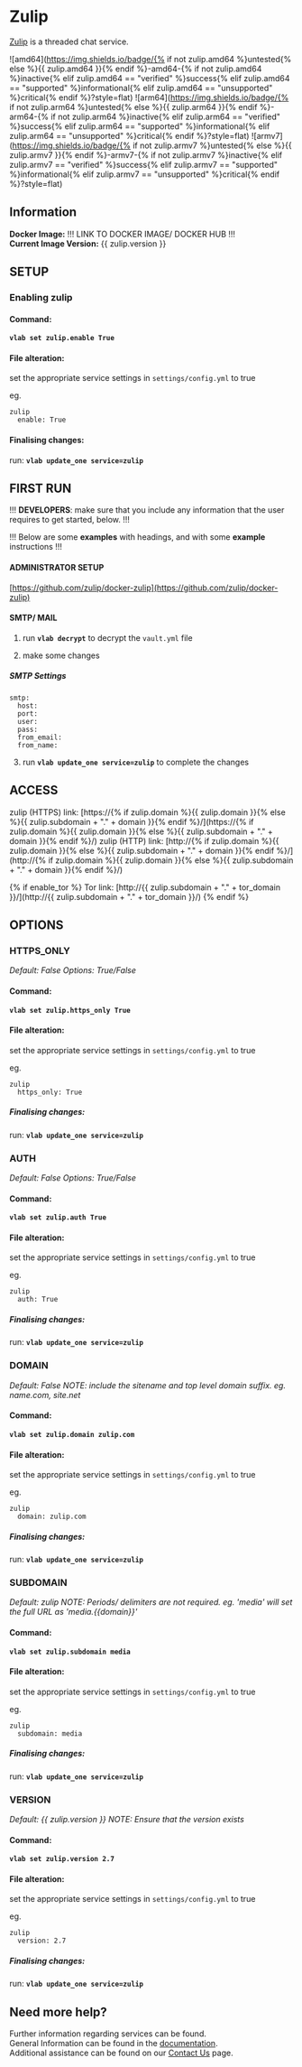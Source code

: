 # Zulip

[Zulip](https://github.com/zulip/zulip) is a threaded chat service.

![amd64](https://img.shields.io/badge/{% if not zulip.amd64 %}untested{% else %}{{ zulip.amd64 }}{% endif %}-amd64-{% if not zulip.amd64 %}inactive{% elif zulip.amd64 == "verified" %}success{% elif zulip.amd64 == "supported" %}informational{% elif zulip.amd64 == "unsupported" %}critical{% endif %}?style=flat)
![arm64](https://img.shields.io/badge/{% if not zulip.arm64 %}untested{% else %}{{ zulip.arm64 }}{% endif %}-arm64-{% if not zulip.arm64 %}inactive{% elif zulip.arm64 == "verified" %}success{% elif zulip.arm64 == "supported" %}informational{% elif zulip.arm64 == "unsupported" %}critical{% endif %}?style=flat)
![armv7](https://img.shields.io/badge/{% if not zulip.armv7 %}untested{% else %}{{ zulip.armv7 }}{% endif %}-armv7-{% if not zulip.armv7 %}inactive{% elif zulip.armv7 == "verified" %}success{% elif zulip.armv7 == "supported" %}informational{% elif zulip.armv7 == "unsupported" %}critical{% endif %}?style=flat)

## Information


**Docker Image:** !!! LINK TO DOCKER IMAGE/ DOCKER HUB !!! \
**Current Image Version:** {{ zulip.version }}

## SETUP

### Enabling zulip

#### Command:

**`vlab set zulip.enable True`**

#### File alteration:

set the appropriate service settings in `settings/config.yml` to true

eg.
```
zulip
  enable: True
```

#### Finalising changes:

run: **`vlab update_one service=zulip`**

## FIRST RUN

!!! **DEVELOPERS**: make sure that you include any information that the user requires to get started, below. !!!

!!! Below are some **examples** with headings, and with some **example** instructions !!!

#### ADMINISTRATOR SETUP

[https://github.com/zulip/docker-zulip](https://github.com/zulip/docker-zulip)

#### SMTP/ MAIL

1. run **`vlab decrypt`** to decrypt the `vault.yml` file

2. make some changes


##### SMTP Settings
```
smtp:
  host:
  port:
  user:
  pass:
  from_email:
  from_name:
```

3. run **`vlab update_one service=zulip`** to complete the changes


## ACCESS

zulip (HTTPS) link: [https://{% if zulip.domain %}{{ zulip.domain }}{% else %}{{ zulip.subdomain + "." + domain }}{% endif %}/](https://{% if zulip.domain %}{{ zulip.domain }}{% else %}{{ zulip.subdomain + "." + domain }}{% endif %}/)
zulip (HTTP) link: [http://{% if zulip.domain %}{{ zulip.domain }}{% else %}{{ zulip.subdomain + "." + domain }}{% endif %}/](http://{% if zulip.domain %}{{ zulip.domain }}{% else %}{{ zulip.subdomain + "." + domain }}{% endif %}/)

{% if enable_tor %}
Tor link: [http://{{ zulip.subdomain + "." + tor_domain }}/](http://{{ zulip.subdomain + "." + tor_domain }}/)
{% endif %}

## OPTIONS

### HTTPS_ONLY
*Default: False*
*Options: True/False*

#### Command:

**`vlab set zulip.https_only True`**

#### File alteration:

set the appropriate service settings in `settings/config.yml` to true

eg.
```
zulip
  https_only: True
```

##### Finalising changes:

run: **`vlab update_one service=zulip`**

### AUTH
*Default: False*
*Options: True/False*

#### Command:

**`vlab set zulip.auth True`**

#### File alteration:

set the appropriate service settings in `settings/config.yml` to true

eg.
```
zulip
  auth: True
```

##### Finalising changes:

run: **`vlab update_one service=zulip`**

### DOMAIN
*Default: False*
*NOTE: include the sitename and top level domain suffix. eg. name.com, site.net*

#### Command:

**`vlab set zulip.domain zulip.com`**

#### File alteration:

set the appropriate service settings in `settings/config.yml` to true

eg.
```
zulip
  domain: zulip.com
```

##### Finalising changes:

run: **`vlab update_one service=zulip`**

### SUBDOMAIN
*Default: zulip*
*NOTE: Periods/ delimiters are not required. eg. 'media' will set the full URL as 'media.{{domain}}'*

#### Command:

**`vlab set zulip.subdomain media`**

#### File alteration:

set the appropriate service settings in `settings/config.yml` to true

eg.
```
zulip
  subdomain: media
```

##### Finalising changes:

run: **`vlab update_one service=zulip`**

### VERSION
*Default: {{  zulip.version  }}*
*NOTE: Ensure that the version exists*

#### Command:

**`vlab set zulip.version 2.7`**

#### File alteration:

set the appropriate service settings in `settings/config.yml` to true

eg.
```
zulip
  version: 2.7
```

##### Finalising changes:

run: **`vlab update_one service=zulip`**

## Need more help?
Further information regarding services can be found. \
General Information can be found in the [documentation](https://docs.vivumlab.com). \
Additional assistance can be found on our [Contact Us](https://docs.vivumlab.com/Contact-us) page.
